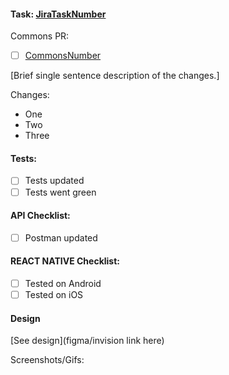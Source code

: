 #### Task: [JiraTaskNumber](https://htdevelopers.atlassian.net/browse/JiraTaskNumber)

Commons PR:
- [ ] [CommonsNumber](https://github.com/htdevelopers/nutrimedy-commons/pull/CommonsNumber)

[Brief single sentence description of the changes.]

Changes:
* One
* Two
* Three

#### Tests:

* [ ] Tests updated
* [ ] Tests went green

#### API Checklist:

* [ ] Postman updated

#### REACT NATIVE Checklist:

* [ ] Tested on Android
* [ ] Tested on iOS

#### Design

[See design](figma/invision link here)

Screenshots/Gifs:
